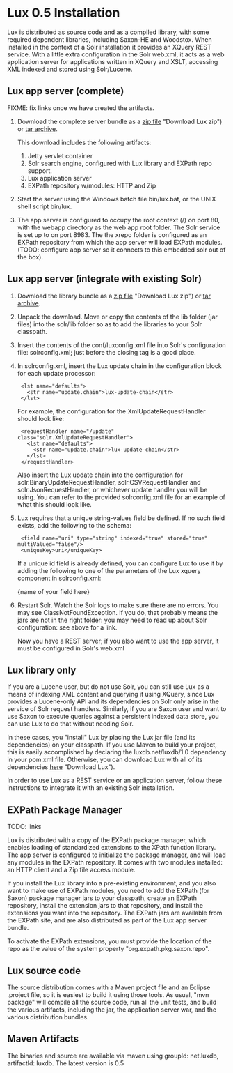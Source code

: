 # Lux 0.5 Installation #

Lux is distributed as source code and as a compiled library, with some
required dependent libraries, including Saxon-HE and Woodstox.  When
installed in the context of a Solr installation it provides an XQuery REST
service.  With a little extra configuration in the Solr web.xml, it acts as
a web application server for applications written in XQuery and XSLT,
accessing XML indexed and stored using Solr/Lucene.

## Lux app server (complete) ##

FIXME: fix links once we have created the artifacts.

1. Download the complete server bundle as a [zip
   file](http://luxdb.net/download/lux-server-0.5.zip) "Download Lux zip")
   or [tar archive](http://luxdb.net/download/lux-server-0.5.tar.gz
   "Download Lux tar").

   This download includes the following artifacts:

   1. Jetty servlet container
   2. Solr search engine, configured with Lux library and EXPath 
      repo support.
   3. Lux application server
   4. EXPath repository w/modules: HTTP and Zip

2. Start the server using the Windows batch file bin/lux.bat, or the UNIX
   shell script bin/lux.

3. The app server is configured to occupy the root context (/) on port 80,
with the webapp directory as the web app root folder. The Solr service is
set up to on port 8983. The the xrepo folder is configured as an EXPath
repository from which the app server will load EXPath modules. (TODO:
configure app server so it connects to this embedded solr out of the box).

## Lux app server (integrate with existing Solr) ##

1. Download the library bundle as a [zip
   file](http://luxdb.net/download/lux-0.5.zip) "Download Lux zip") or [tar
   archive](http://luxdb.net/download/lux-0.5.tar.gz "Download Lux tar").

2. Unpack the download. Move or copy the contents of the lib folder (jar
   files) into the solr/lib folder so as to add the libraries to your Solr
   classpath.

3. Insert the contents of the conf/luxconfig.xml file into Solr's
   configuration file: solrconfig.xml; just before the closing <config> tag
   is a good place.

4. In solrconfig.xml, insert the Lux update chain in the configuration
   block for each update processor:

        <lst name="defaults">
          <str name="update.chain">lux-update-chain</str>
        </lst>

     For example, the configuration for the XmlUpdateRequestHandler should
     look like:

        <requestHandler name="/update" class="solr.XmlUpdateRequestHandler">
          <lst name="defaults">
            <str name="update.chain">lux-update-chain</str>
          </lst>                  
        </requestHandler>

     Also insert the Lux update chain into the configuration for
     solr.BinaryUpdateRequestHandler, solr.CSVRequestHandler and
     solr.JsonRequestHandler, or whichever update handler you will be
     using.  You can refer to the provided solrconfig.xml file for an
     example of what this should look like.

4. Lux requires that a unique string-values field be defined. If no such field
   exists, add the following to the schema:

        <field name="uri" type="string" indexed="true" stored="true" multiValued="false"/>
        <uniqueKey>uri</uniqueKey>
           
   If a unique id field is already defined, you can configure Lux to use it
   by adding the following to one of the parameters of the Lux xquery
   component in solrconfig.xml:

   <searchComponent name="xquery" class="lux.solr.XQueryComponent">
    <str name="uriFieldName">{name of your field here}</str>
   </searchComponent>

5. Restart Solr.  Watch the Solr logs to make sure there are no errors.
   You may see ClassNotFoundException.  If you do, that probably means the
   jars are not in the right folder: you may need to read up about Solr
   configuration: see above for a link.

   Now you have a REST server; if you also want to use the app server, it must
   be configured in Solr's web.xml

## Lux library only ##

If you are a Lucene user, but do not use Solr, you can still use Lux as a
means of indexing XML content and querying it using XQuery, since Lux
provides a Lucene-only API and its dependencies on Solr only arise in the
service of Solr request handlers.  Similarly, if you are Saxon user and
want to use Saxon to execute queries against a persistent indexed data
store, you can use Lux to do that without needing Solr.

In these cases, you "install" Lux by placing the Lux jar file (and its
dependencies) on your classpath.  If you use Maven to build your project,
this is easily accomplished by declaring the luxdb.net/luxdb/1.0 dependency
in your pom.xml file.  Otherwise, you can download Lux with all of its
dependencies [here](http://luxdb.net/download/) "Download Lux").

In order to use Lux as a REST service or an application server, follow
these instructions to integrate it with an existing Solr installation.

## EXPath Package Manager

TODO: links

Lux is distributed with a copy of the EXPath package manager, which enables
loading of standardized extensions to the XPath function library.  The app
server is configured to initialize the package manager, and will load any
modules in the EXPath repository.  It comes with two modules installed: an
HTTP client and a Zip file access module.

If you install the Lux library into a pre-existing environment, and you
also want to make use of EXPath modules, you need to add the EXPath (for
Saxon) package manager jars to your classpath, create an EXPath repository,
install the extension jars to that repository, and install the extensions
you want into the repository.  The EXPath jars are available from the
EXPath site, and are also distributed as part of the Lux app server bundle.

To activate the EXPath extensions, you must provide the location of the
repo as the value of the system property "org.expath.pkg.saxon.repo".

## Lux source code ##

The source distribution comes with a Maven project file and an Eclipse
.project file, so it is easiest to build it using those tools.  As usual,
"mvn package" will compile all the source code, run all the unit tests, and
build the various artifacts, including the jar, the application server war,
and the various distribution bundles.

## Maven Artifacts ##

The binaries and source are available via maven using groupId: net.luxdb,
artifactId: luxdb.  The latest version is 0.5